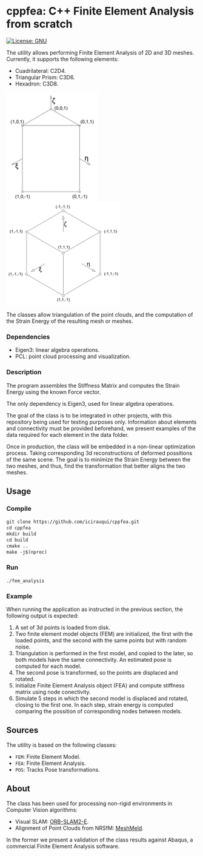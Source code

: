 # cppfea: C++ Finite Element Analysis from scratch

[![License: GNU](https://img.shields.io/badge/License-GNU-yellow.svg)](https://opensource.org/licenses/GNU)

The utility allows performing Finite Element Analysis of 2D and 3D meshes. Currently, it supports the following elements:
- Cuadrilateral: C2D4.
- Triangular Prism: C3D6.
- Hexadron: C3D8.

<img src=".readme/C3D6.PNG" alt="drawing" width="240"/>
<img src=".readme/C3D8.PNG" alt="drawing" width="300"/>


The classes allow triangulation of the point clouds, and the computation of the Strain Energy of the resulting mesh or meshes. 

### Dependencies
- Eigen3: linear algebra operations.
- PCL: point cloud processing and visualization.


### Description

The program assembles the Stiffness Matrix and computes the Strain Energy using the known Force vector. 

The only dependency is Eigen3, used for linear algebra operations.

The goal of the class is to be integrated in other projects, with this repository being used for testing purposes only. Information about elements and connectivity must be provided beforehand, we present examples of the data required for each element in the data folder.

Once in production, the class will be embedded in a non-linear optimization process. Taking corresponding 3d reconstructions of deformed possitions of the same scene. The goal is to minimize the Strain Energy between the two meshes, and thus, find the transformation that better aligns the two meshes.

## Usage

### Compile

<pre class="prettyprint lang-bsh">
<code class="devsite-terminal">git clone https://github.com/icirauqui/cppfea.git</code>
<code class="devsite-terminal">cd cppfea</code>
<code class="devsite-terminal">mkdir build</code>
<code class="devsite-terminal">cd build</code>
<code class="devsite-terminal">cmake ..</code>
<code class="devsite-terminal">make -j$(nproc)</code>
</pre>


### Run

<pre class="prettyprint lang-bsh">
<code class="devsite-terminal">./fem_analysis</code>
</pre>


### Example

When running the application as instructed in the previous section, the following output is expected:

1. A set of 3d points is loaded from disk.
2. Two finite element model objects (FEM) are initialized, the first with the loaded points, and the second with the same points but with random noise.
3. Triangulation is performed in the first model, and copied to the later, so both models have the same connectivity. An estimated pose is computed for each model.
4. The second pose is transformed, so the points are displaced and rotated.
5. Initialize Finite Element Analysis object (FEA) and compute stiffness matrix using node conectivity.
6. Simulate 5 steps in which the second model is displaced and rotated, closing to the first one. In each step, strain energy is computed comparing the possition of corresponding nodes between models.


## Sources

The utility is based on the following classes:
- `FEM`: Finite Element Model.
- `FEA`: Finite Element Analysis.
- `POS`: Tracks Pose transformations.



## About

The class has been used for processing non-rigid environments in Computer Vision algorithms:
 - Visual SLAM: [ORB-SLAM2-E](https://github.com/icirauqui/ORB_SLAM2_E.git).
 - Alignment of Point Clouds from NRSfM: [MeshMeld](https://github.com/icirauqui/meshmeld.git).

In the former we present a validation of the class results against Abaqus, a commercial Finite Element Analysis software. 
